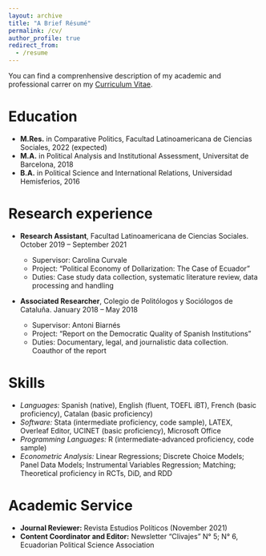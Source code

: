 ```yaml
---
layout: archive
title: "A Brief Résumé"
permalink: /cv/
author_profile: true
redirect_from:
  - /resume
---
```


You can find a comprenhensive description of my academic and professional carrer on my [Curriculum Vitae](https://ealvarezb.github.io/files/CV_AlvarezBarreno.pdf).

Education
======
* **M.Res.** in Comparative Politics, Facultad Latinoamericana de Ciencias Sociales, 2022 (expected)
* **M.A.** in Political Analysis and Institutional Assessment, Universitat de Barcelona, 2018
* **B.A.** in Political Science and International Relations, Universidad Hemisferios, 2016

Research experience
======
* **Research Assistant**, Facultad Latinoamericana de Ciencias Sociales. October 2019 – September 2021
  * Supervisor: Carolina Curvale
  * Project: “Political Economy of Dollarization: The Case of Ecuador”
  * Duties: Case study data collection, systematic literature review, data processing and handling

* **Associated Researcher**, Colegio de Politólogos y Sociólogos de Cataluña. January 2018 – May 2018
  * Supervisor: Antoni Biarnés
  * Project: “Report on the Democratic Quality of Spanish Institutions”
  * Duties: Documentary, legal, and journalistic data collection. Coauthor of the report
  
Skills
======
* *Languages:* Spanish (native), English (fluent, TOEFL iBT), French (basic proficiency), Catalan (basic proficiency)
* *Software:* Stata (intermediate proficiency, code sample), LATEX, Overleaf Editor, UCINET (basic proficiency), Microsoft Office
* *Programming Languages:* R (intermediate-advanced proficiency, code sample)
* *Econometric Analysis:* Linear Regressions; Discrete Choice Models; Panel Data Models; Instrumental Variables Regression; Matching; Theoretical proficiency in RCTs, DiD, and RDD
  
Academic Service
======
* **Journal Reviewer:** Revista Estudios Políticos (November 2021)
* **Content Coordinator and Editor:** Newsletter “Clivajes” N° 5; N° 6, Ecuadorian Political Science Association
